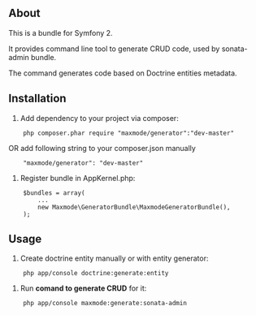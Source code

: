 ## About

This is a bundle for Symfony 2.

It provides command line tool to generate CRUD code, used by sonata-admin bundle.

The command generates code based on Doctrine entities metadata.

## Installation

1. Add dependency to your project via composer:
```
    php composer.phar require "maxmode/generator":"dev-master"
```
OR add following string to your composer.json manually
```
    "maxmode/generator": "dev-master"
```

1. Register bundle in AppKernel.php:
```
    $bundles = array(
        ...
        new Maxmode\GeneratorBundle\MaxmodeGeneratorBundle(),
    );
```

## Usage

1. Create doctrine entity manually or with entity generator:
```
    php app/console doctrine:generate:entity
```

1. Run <b>comand to generate CRUD</b> for it:
```
    php app/console maxmode:generate:sonata-admin
```
